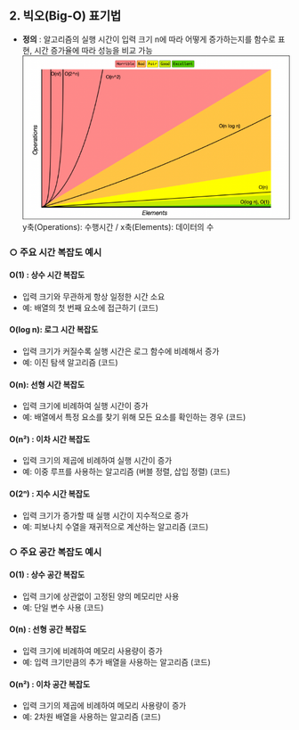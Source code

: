 ## 2. 빅오(Big-O) 표기법

- **정의** : 알고리즘의 실행 시간이 입력 크기 n에 따라 어떻게 증가하는지를 함수로 표현, 시간 증가율에 따라 성능을 비교 가능
![빅오](images/big-O.png)
y축(Operations): 수행시간 / x축(Elements): 데이터의 수
### ○ 주요 시간 복잡도 예시

#### O(1) : 상수 시간 복잡도
- 입력 크기와 무관하게 항상 일정한 시간 소요
- 예: 배열의 첫 번째 요소에 접근하기
  (코드)

#### O(log n): 로그 시간 복잡도
- 입력 크기가 커질수록 실행 시간은 로그 함수에 비례해서 증가
- 예: 이진 탐색 알고리즘
  (코드)

#### O(n): 선형 시간 복잡도
- 입력 크기에 비례하여 실행 시간이 증가
- 예: 배열에서 특정 요소를 찾기 위해 모든 요소를 확인하는 경우
  (코드)

#### O(n²) : 이차 시간 복잡도
- 입력 크기의 제곱에 비례하여 실행 시간이 증가
- 예: 이중 루프를 사용하는 알고리즘 (버블 정렬, 삽입 정렬)
  (코드)

#### O(2ⁿ) : 지수 시간 복잡도
- 입력 크기가 증가할 때 실행 시간이 지수적으로 증가
- 예: 피보나치 수열을 재귀적으로 계산하는 알고리즘
  (코드)


### ○ 주요 공간 복잡도 예시

#### O(1) : 상수 공간 복잡도
- 입력 크기에 상관없이 고정된 양의 메모리만 사용
- 예: 단일 변수 사용
  (코드)

#### O(n) : 선형 공간 복잡도
- 입력 크기에 비례하여 메모리 사용량이 증가
- 예: 입력 크기만큼의 추가 배열을 사용하는 알고리즘
  (코드)

#### O(n²) : 이차 공간 복잡도
- 입력 크기의 제곱에 비례하여 메모리 사용량이 증가
- 예: 2차원 배열을 사용하는 알고리즘
  (코드)